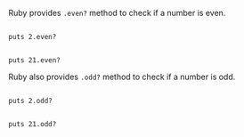 Ruby provides `.even?` method
to check if a number is even.

<codeblock language="ruby" type="lesson">
<code>
puts 2.even?

puts 21.even?
</code>
</codeblock>

Ruby also provides `.odd?` method
to check if a number is odd.

<codeblock language="ruby" type="lesson">
<code>
puts 2.odd?

puts 21.odd?
</code>
</codeblock>